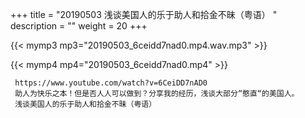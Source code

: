 +++
title = "20190503  浅谈美国人的乐于助人和拾金不昧（粤语） "
description = ""
weight = 20
+++

{{< mymp3 mp3="20190503_6ceidd7nad0.mp4.wav.mp3" >}}

{{< mymp4 mp4="20190503_6ceidd7nad0.mp4" >}}

     https://www.youtube.com/watch?v=6CeiDD7nAD0 
     助人为快乐之本！但是否人人可以做到？分享我的经历，浅谈大部分“憨直“的美国人。 
     浅谈美国人的乐于助人和拾金不昧（粤语） 
